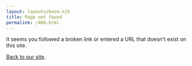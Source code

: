 ```yaml
---
layout: layouts/base.njk
title: Page not found
permalink: /404.html
---
```


It seems you followed a broken link or entered a URL that doesn't exist on this site.

[Back to our site](/).
